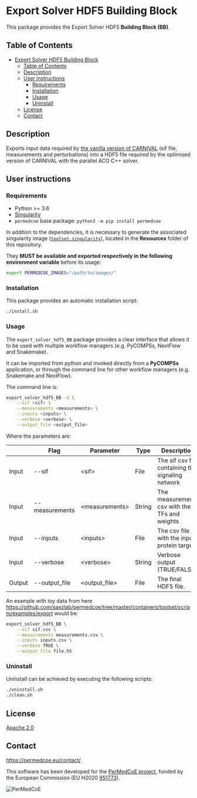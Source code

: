 # Export Solver HDF5 Building Block

This package provides the Export Solver HDF5 **Building Block (BB)**.

## Table of Contents

- [Export Solver HDF5 Building Block](#export-solver-hdf5-building-block)
  - [Table of Contents](#table-of-contents)
  - [Description](#description)
  - [User instructions](#user-instructions)
    - [Requirements](#requirements)
    - [Installation](#installation)
    - [Usage](#usage)
    - [Uninstall](#uninstall)
  - [License](#license)
  - [Contact](#contact)

## Description

Exports input data required by [the vanilla version of CARNIVAL](https://saezlab.github.io/CARNIVAL/) (sif file, measurements and perturbations) into a HDF5 file required by the optimised version of CARNIVAL with the parallel ACO C++ solver.

## User instructions

### Requirements

- Python >= 3.6
- [Singularity](https://singularity.lbl.gov/docs-installation)
- `permedcoe` base package: `python3 -m pip install permedcoe`

In addition to the dependencies, it is necessary to generate the associated
singularity image ([`toolset.singularity`](../Resources/images/toolset.singularity)),
located in the **Resources** folder of this repository.

They **MUST be available and exported respectively in the following environment variable**
before its usage:

```bash
export PERMEDCOE_IMAGES="/path/to/images/"
```

### Installation

This package provides an automatic installation script:

```bash
./install.sh
```

### Usage

The `export_solver_hdf5_BB` package provides a clear interface that allows
it to be used with multiple workflow managers (e.g. PyCOMPSs, NextFlow and
Snakemake).

It can be imported from python and invoked directly from a **PyCOMPSs**
application, or through the command line for other workflow managers
(e.g. Snakemake and NextFlow).

The command line is:

```bash
export_solver_hdf5_BB -d \
    --sif <sif> \
    --measurements <measurements> \
    --inputs <inputs> \
    --verbose <verbose> \
    --output_file <output_file>
```

Where the parameters are:

|        | Flag           | Parameter       | Type   | Description                                       |
|--------|----------------|-----------------|--------|---------------------------------------------------|
| Input  | --sif          | \<sif>          | File   | The sif csv file containing the signaling network |
| Input  | --measurements | \<measurements> | String | The measurements csv with the TFs and weights     |
| Input  | --inputs       | \<inputs>       | File   | The csv file with the input protein targets       |
| Input  | --verbose      | \<verbose>      | String | Verbose output (TRUE/FALSE)                       |
| Output | --output_file  | \<output_file>  | File   | The final HDF5 file.                              |


An example with toy data from here https://github.com/saezlab/permedcoe/tree/master/containers/toolset/scripts/examples/export would be:

```bash
export_solver_hdf5_BB \
    --sif sif.csv \
    --measurements measurements.csv \
    --inputs inputs.csv \
    --verbose TRUE \
    --output_file file.h5
```

### Uninstall

Uninstall can be achieved by executing the following scripts:

```bash
./uninstall.sh
./clean.sh
```

## License

[Apache 2.0](https://www.apache.org/licenses/LICENSE-2.0)

## Contact

<https://permedcoe.eu/contact/>

This software has been developed for the [PerMedCoE project](https://permedcoe.eu/), funded by the European Commission (EU H2020 [951773](https://cordis.europa.eu/project/id/951773)).

![](https://permedcoe.eu/wp-content/uploads/2020/11/logo_1.png "PerMedCoE")
